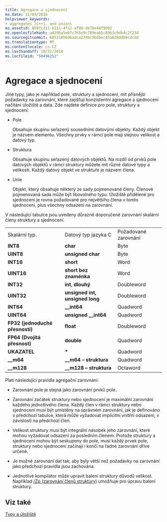 ```yaml
---
title: Agregace a sjednocení
ms.date: 11/04/2016
helpviewer_keywords:
- aggregates [C++], and unions
ms.assetid: 859fc211-b111-4f12-af98-de78e48f9b92
ms.openlocfilehash: a4206a5e07c765e9c789eab5c8963c9db4c2f234
ms.sourcegitcommit: 6052185696adca270bc9bdbec45a626dd89cdcdd
ms.translationtype: MT
ms.contentlocale: cs-CZ
ms.lasthandoff: 10/31/2018
ms.locfileid: "50496252"
---
```

# <a name="aggregates-and-unions"></a>Agregace a sjednocení

Jiné typy, jako je například pole, struktury a sjednocení, mít přísnější požadavky na zarovnání, které zajišťují konzistentní agregace a sjednocení načítání úložiště a data. Zde najdete definice pro pole, struktury a sjednocení:

- Pole

   Obsahuje skupinu seřazený sousedními datovými objekty. Každý objekt je názvem elementu. Všechny prvky v rámci pole mají stejnou velikost a datový typ.

- Struktura

   Obsahuje skupinu seřazený datových objektů. Na rozdíl od prvků pole datových objektů v rámci struktury můžete mít různé datové typy a velikosti. Každý datový objekt ve struktuře je názvem člena.

- Unie

   Objekt, který obsahuje některý ze sady pojmenované členy. Členové pojmenovaná sada může být libovolného typu. Úložiště přidělené pro sjednocení je rovna požadované pro největšího člena v tomto sjednocení, plus všechny odsazení na zarovnání.

V následující tabulce jsou uvedeny důrazně doporučené zarovnání skalární členy struktury a sjednocení.

||||
|-|-|-|
|Skalární typ.|Datový typ jazyka C|Požadované zarovnání|
|**INT8**|**char**|Byte|
|**UINT8**|**unsigned char**|Byte|
|**INT16**|**short**|Word|
|**UINT16**|**short bez znaménka**|Word|
|**INT32**|**int**, **dlouhý**|Doubleword|
|**UINT32**|**unsigned int, unsigned long**|Doubleword|
|**INT64**|**__int64**|Quadword|
|**UINT64**|**unsigned __int64**|Quadword|
|**FP32 (jednoduché přesnosti)**|**float**|Doubleword|
|**FP64 (Dvojitá přesnost)**|**double**|Quadword|
|**UKAZATEL**|<strong>\*</strong>|Quadword|
|**__m64**|**__m64 – struktura**|Quadword|
|**__m128**|**__m128 – struktura**|Octaword|

Platí následující pravidla agregační zarovnání:

- Zarovnání pole je stejná jako zarovnání prvků pole.

- Zarovnání začátek struktury nebo sjednocení je maximální zarovnání každého jednotlivého člena. Každý člen v rámci struktury nebo sjednocení musí být umístěny na správném zarovnání, jak je definováno v předchozí tabulce, která může vyžadovat implicitní vnitřní odsazení, v závislosti na předchozí člen.

- Velikost struktury musí být integrální násobek jeho zarovnání, které mohou vyžadovat odsazení za posledním členem. Protože struktury a sjednocení mohou být seskupeny do pole, musí každý prvek pole, struktury nebo sjednocení začínají i končí na řádné zarovnání dříve určené.

- Je možné zarovnání dat tak, aby byly větší než požadavky na zarovnání jako předchozí pravidla jsou zachována.

- Jednotlivé kompilátor může upravit balení struktury důvodů velikost. Například [/Zp (zarovnání členů struktury)](../build/reference/zp-struct-member-alignment.md) umožňuje pro úpravu balení struktury.

## <a name="see-also"></a>Viz také

[Typy a úložiště](../build/types-and-storage.md)
